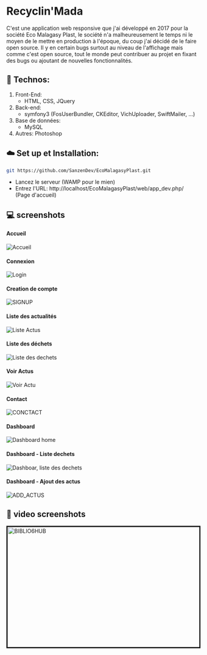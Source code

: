 # Recyclin'Mada
C'est une application web responsive que j'ai développé en 2017 pour la société Eco Malagasy Plast, le société n'a malheureusement le temps ni le moyen de le mettre en production à l'époque, du coup j'ai décidé de le faire open source. 
Il y en certain bugs surtout au niveau de l'affichage mais comme c'est open source, tout le monde peut contribuer au projet en fixant des bugs ou ajoutant de nouvelles fonctionnalités.

## :file_folder: Technos:
 1. Front-End:
     * HTML, CSS, JQuery
 2. Back-end:
     * symfony3 (FosUserBundler, CKEditor, VichUploader, SwiftMailer, ...)
 3. Base de données:
     * MySQL
 4. Autres: Photoshop 

## :cloud: Set up et Installation:
```sh
git https://github.com/SanzenDev/EcoMalagasyPlast.git
```

* Lancez le serveur (WAMP pour le mien)
* Entrez l'URL: http://localhost/EcoMalagasyPlast/web/app_dev.php/ (Page d'accueil)

## :computer: screenshots
#### Accueil
![Accueil](https://github.com/SanzenDev/EcoMalagasyPlast/blob/master/screenshots/EMP-home.png)

#### Connexion
![Login](https://github.com/SanzenDev/EcoMalagasyPlast/blob/master/screenshots/EMP-login.png)

#### Creation de compte
![SIGNUP](https://github.com/SanzenDev/EcoMalagasyPlast/blob/master/screenshots/EMP-signup.png)

#### Liste des actualités
![Liste Actus](https://github.com/SanzenDev/EcoMalagasyPlast/blob/master/screenshots/EMP-list_actus.png)

#### Liste des déchets
![Liste des dechets](https://github.com/SanzenDev/EcoMalagasyPlast/blob/master/screenshots/EMP-list_dechets.png)

#### Voir Actus
![Voir Actu](https://github.com/SanzenDev/EcoMalagasyPlast/blob/master/screenshots/EMP-voir_actus.png)

#### Contact
![CONCTACT](https://github.com/SanzenDev/EcoMalagasyPlast/blob/master/screenshots/EMP-contact.png)

#### Dashboard
![Dashboard home](https://github.com/SanzenDev/EcoMalagasyPlast/blob/master/screenshots/EMP-dashboard-.png)

#### Dashboard - Liste dechets
![Dashboar, liste des dechets](https://github.com/SanzenDev/EcoMalagasyPlast/blob/master/screenshots/EMP-dashboard-list-dechet.png)

#### Dashboard - Ajout des actus
![ADD_ACTUS](https://github.com/SanzenDev/EcoMalagasyPlast/blob/master/screenshots/EMP-dashboard-actus-add.png)




## :movie_camera: video screenshots
<a href="http://www.youtube.com/watch?feature=player_embedded&v=qy7c0sdIEEI
" target="_blank"><img src="http://img.youtube.com/vi/aP6y6IWwwOI/0.jpg" 
alt="BIBLIO6HUB" width="560" height="315" border="3" /></a>

